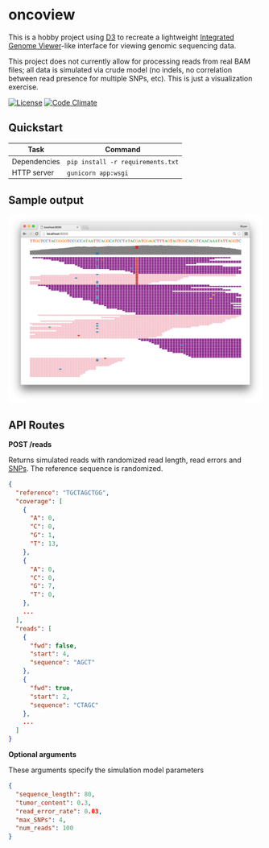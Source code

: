 # oncoview

This is a hobby project using [D3](https://d3js.org/) to recreate a lightweight [Integrated Genome Viewer](https://www.broadinstitute.org/igv/)-like interface for viewing genomic sequencing data.

This project does not currently allow for processing reads from real BAM files; all data is simulated via crude model (no indels, no correlation between read presence for multiple SNPs, etc).   This is just a visualization exercise.

[![License](https://img.shields.io/github/license/dbjohnson/oncoview.svg)]()
[![Code Climate](https://codeclimate.com/github/dbjohnson/oncoview/badges/gpa.svg)](https://codeclimate.com/github/dbjohnson/looptimer)

## Quickstart

Task|Command
----|-------
Dependencies| `pip install -r requirements.txt`
HTTP server| `gunicorn app:wsgi`


## Sample output
![](sample.png)

  
## API Routes
**POST /reads**

Returns simulated reads with randomized read length, read errors and [SNPs](https://en.wikipedia.org/wiki/Single-nucleotide_polymorphism).  The reference sequence is randomized.

```json
{
  "reference": "TGCTAGCTGG",
  "coverage": [
    {
      "A": 0,
      "C": 0,
      "G": 1,
      "T": 13,
    },
    {
      "A": 0,
      "C": 0,
      "G": 7,
      "T": 0,
    },
    ...
  ],
  "reads": [
    {
      "fwd": false,
      "start": 4,
      "sequence": "AGCT"
    },
    {
      "fwd": true,
      "start": 2,
      "sequence": "CTAGC"
    },
    ...
  ]
}
```


**Optional arguments**

These arguments specify the simulation model parameters

```json
{
  "sequence_length": 80,
  "tumor_content": 0.3,
  "read_error_rate": 0.03,
  "max_SNPs": 4,
  "num_reads": 100
}
```
